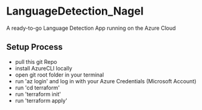 # LanguageDetection_Nagel

A ready-to-go Language Detection App running on the Azure Cloud


## Setup Process
 - pull this git Repo
 - install AzureCLI locally
 - open git root folder in your terminal
 - run 'az login' and log in with your Azure Credentials (Microsoft Account)
 - run 'cd terraform'
 - run 'terraform init'
 - run 'terraform apply'